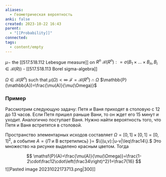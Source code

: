 ```yaml
---
aliases:
  - Геометрическая вероятность
anki: false
created: 2023-10-22 16:43
parent:
  - "[[Probability]]"
connected: 
tags:
  - content/empty
---
```

$\mu-$ the [[517.518.112 Lebesgue measure]] on $R^n$ 
$\mathcal{B} ( R^n) : = \sigma( B_1 \times ... \times B_n, B_i\in \mathcal{B} ( R) )$ - [[517.518.113 Borel sigma-algebra]]

$\Omega\in\mathcal{B}(R^n)$ such that $\mu(\Omega)<\infty$
$\mathcal{F}=\mathcal{B}(R^n)\cap\Omega$
 $\mathbb{P}(\mathbb{A})=\frac{\mu(A)}{\mu(\Omega)}$
 


### Пример
Рассмотрим следующую задачу: Петя и Ваня приходят в столовую с 12 до 13 часов. Если Петя пришел раньше Вани, то он ждет его 15 минут и уходит. Аналогично поступает Ваня. Нужно найти вероятность того, что Петя и Ваня встретятся в столовой.

Пространство элементарных исходов составляет $\Omega=[0,1]\times[0,1]=[0,1]^2$, а событие $A=\{\Pi$ и В встретились} $\}=$ $\{(u,v):|u-v|\leq\frac14\}.$ Это множество на рисунке выделено красным цветом. Тогда

$$
\mathsf{P}(A)=\frac{\mu(A)}{\mu(\Omega)}=\frac{1-2\cdot\frac12\cdot\left(\frac34\right)^2}1=\frac7{16}
$$
![[Pasted image 20231022173713.png|300]]














